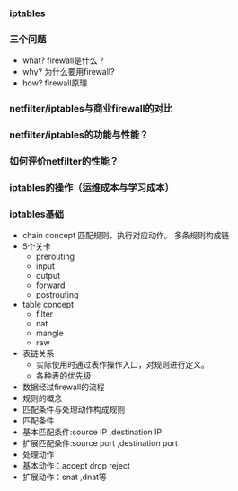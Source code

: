 ### iptables
### 三个问题
* what?
firewall是什么？
* why?
为什么要用firewall?
* how?
firewall原理
### netfilter/iptables与商业firewall的对比
### netfilter/iptables的功能与性能？
### 如何评价netfilter的性能？
### iptables的操作（运维成本与学习成本）

### iptables基础
* chain concept
匹配规则，执行对应动作。
多条规则构成链
* 5个关卡
  * prerouting
  * input 
  * output
  * forward
  * postrouting
 * table concept
   * filter
   * nat
   * mangle
   * raw
 * 表链关系
   * 实际使用时通过表作操作入口，对规则进行定义。
   * 各种表的优先级
 * 数据经过firewall的流程
* 规则的概念
 * 匹配条件与处理动作构成规则
 * 匹配条件
  * 基本匹配条件:source IP ,destination IP
  * 扩展匹配条件:source port ,destination port
 * 处理动作
  * 基本动作：accept drop reject
  * 扩展动作：snat ,dnat等

